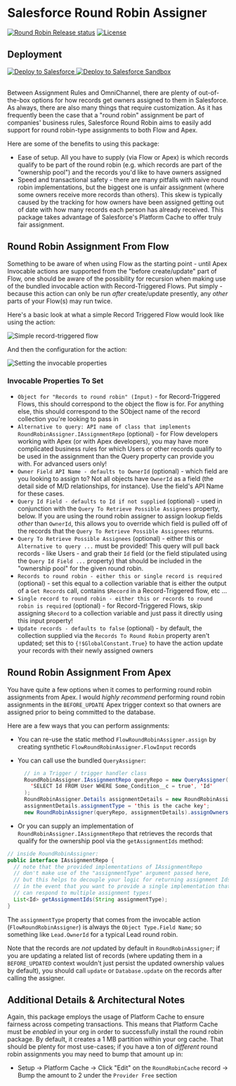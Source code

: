 # Salesforce Round Robin Assigner

[![Round Robin Release status](https://github.com/jamessimone/salesforce-round-robin/actions/workflows/deploy.yml/badge.svg?branch=main)](https://github.com/jamessimone/salesforce-round-robin/actions/workflows/deploy.yml 'Click to view deployment pipeline history')
[![License](https://img.shields.io/npm/l/scanner.svg)](https://github.com/jamessimone/salesforce-round-robin/blob/main/package.json)

## Deployment

<a href="https://login.salesforce.com/packaging/installPackage.apexp?p0=04t6g000008SjOFAA0">
  <img alt="Deploy to Salesforce"
       src="./media/deploy-package-to-prod.png">
</a>

<a href="https://test.salesforce.com/packaging/installPackage.apexp?p0=04t6g000008SjOFAA0">
  <img alt="Deploy to Salesforce Sandbox"
       src="./media/deploy-package-to-sandbox.png">
</a>

<br/>
<br/>

Between Assignment Rules and OmniChannel, there are plenty of out-of-the-box options for how records get owners assigned to them in Salesforce. As always, there are also many things that require customization. As it has frequently been the case that a "round robin" assignment be part of companies' business rules, Salesforce Round Robin aims to easily add support for round robin-type assignments to both Flow and Apex.

Here are some of the benefits to using this package:

- Ease of setup. All you have to supply (via Flow or Apex) is which records qualify to be part of the round robin (e.g. which records are part of the "ownership pool") and the records you'd like to have owners assigned
- Speed and transactional safety - there are many pitfalls with naive round robin implementations, but the biggest one is unfair assignment (where some owners receive more records than others). This skew is typically caused by the tracking for how owners have been assigned getting out of date with how many records each person has already received. This package takes advantage of Salesforce's Platform Cache to offer truly fair assignment.

## Round Robin Assignment From Flow

Something to be aware of when using Flow as the starting point - until Apex Invocable actions are supported from the "before create/update" part of Flow, one should be aware of the possibility for recursion when making use of the bundled invocable action with Record-Triggered Flows. Put simply - because this action can only be run _after_ create/update presently, any _other_ parts of your Flow(s) may run twice.

Here's a basic look at what a simple Record Triggered Flow would look like using the action:

![Simple record-triggered flow](./media/round-robin-record-triggered-flow.png)

And then the configuration for the action:

![Setting the invocable properties](./media/round-robin-inside-action.png)

### Invocable Properties To Set

- `Object for "Records to round robin" (Input)` - for Record-Triggered Flows, this should correspond to the object the flow is for. For anything else, this should correspond to the SObject name of the record collection you're looking to pass in
- `Alternative to query: API name of class that implements RoundRobinAssigner.IAssignmentRepo` (optional) - for Flow developers working with Apex (or with Apex developers), you may have more complicated business rules for which Users or other records qualify to be used in the assignment than the Query property can provide you with. For advanced users only!
- `Owner Field API Name - defaults to OwnerId` (optional) - which field are you looking to assign to? Not all objects have `OwnerId` as a field (the detail side of M/D relationships, for instance). Use the field's API Name for these cases.
- `Query Id Field - defaults to Id if not supplied` (optional) - used in conjunction with the `Query To Retrieve Possible Assignees` property, below. If you are using the round robin assigner to assign lookup fields _other_ than `OwnerId`, this allows you to override which field is pulled off of the records that the `Query To Retrieve Possible Assignees` returns.
- `Query To Retrieve Possible Assignees` (optional) - either this or `Alternative to query ...` must be provided! This query will pull back records - like Users - and grab their `Id` field (or the field stipulated using the `Query Id Field ...` property) that should be included in the "ownership pool" for the given round robin.
- `Records to round robin - either this or single record is required` (optional) - set this equal to a collection variable that is either the output of a `Get Records` call, contains `$Record` in a Record-Triggered flow, etc ...
- `Single record to round robin - either this or records to round robin is required` (optional) - for Record-Triggered Flows, skip assigning `$Record` to a collection variable and just pass it directly using this input property!
- `Update records - defaults to false` (optional) - by default, the collection supplied via the `Records To Round Robin` property aren't updated; set this to `{!$GlobalConstant.True}` to have the action update your records with their newly assigned owners

## Round Robin Assignment From Apex

You have quite a few options when it comes to performing round robin assignments from Apex. I would _highly recommend_ performing round robin assignments in the `BEFORE_UPDATE` Apex trigger context so that owners are assigned prior to being committed to the database.

Here are a few ways that you can perform assignments:

- You can re-use the static method `FlowRoundRobinAssigner.assign` by creating synthetic `FlowRoundRobinAssigner.FlowInput` records
- You can call use the bundled `QueryAssigner`:

  ```java
    // in a Trigger / trigger handler class
    RoundRobinAssigner.IAssignmentRepo queryRepo = new QueryAssigner(
      'SELECT Id FROM User WHERE Some_Condition__c = true', 'Id'
    );
    RoundRobinAssigner.Details assignmentDetails = new RoundRobinAssigner.Details();
    assignmentDetails.assignmentType = 'this is the cache key';
    new RoundRobinAssigner(queryRepo, assignmentDetails).assignOwners(someListOfSObjectsToBeAssigned);
  ```

- Or you can supply an implementation of `RoundRobinAssigner.IAssignmentRepo` that retrieves the records that qualify for the ownership pool via the `getAssignmentIds` method:

```java
// inside RoundRobinAssigner:
public interface IAssignmentRepo {
  // note that the provided implementations of IAssignmentRepo
  // don't make use of the "assignmentType" argument passed here,
  // but this helps to decouple your logic for returning assignment Ids
  // in the event that you want to provide a single implementation that
  // can respond to multiple assignment types!
  List<Id> getAssignmentIds(String assignmentType);
}
```

The `assignmentType` property that comes from the invocable action (`FlowRoundRobinAssigner`) is always the `Object Type.Field Name`; so something like `Lead.OwnerId` for a typical Lead round robin.

Note that the records are _not_ updated by default in `RoundRobinAssigner`; if you are updating a related list of records (where updating them in a `BEFORE_UPDATED` context wouldn't just persist the updated ownership values by default), you should call `update` or `Database.update` on the records after calling the assigner.

## Additional Details & Architectural Notes

Again, this package employs the usage of Platform Cache to ensure fairness across competing transactions. This means that Platform Cache must be _enabled_ in your org in order to successfully install the round robin package. By default, it creates a 1 MB partition within your org cache. That should be plenty for most use-cases; if you have a ton of _different_ round robin assignments you may need to bump that amount up in:

- Setup -> Platform Cache -> Click "Edit" on the `RoundRobinCache` record -> Bump the amount to 2 under the `Provider Free` section

